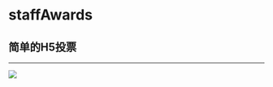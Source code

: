 # staffAwards
简单的H5投票
--------------
--------------
<img src="http://pka29s2yv.bkt.clouddn.com/19-1-9/68855407.jpg"/>
